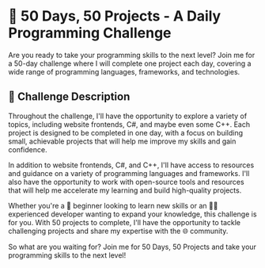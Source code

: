 # 🚀 50 Days, 50 Projects - A Daily Programming Challenge

Are you ready to take your programming skills to the next level? Join me for a 50-day challenge where I will complete one project each day, covering a wide range of programming languages, frameworks, and technologies.

## 📝 Challenge Description

Throughout the challenge, I'll have the opportunity to explore a variety of topics, including website frontends, C#, and maybe even some C++. Each project is designed to be completed in one day, with a focus on building small, achievable projects that will help me improve my skills and gain confidence.

In addition to website frontends, C#, and C++, I'll have access to resources and guidance on a variety of programming languages and frameworks. I'll also have the opportunity to work with open-source tools and resources that will help me accelerate my learning and build high-quality projects.

Whether you're a 👶 beginner looking to learn new skills or an 👨‍💻 experienced developer wanting to expand your knowledge, this challenge is for you. With 50 projects to complete, I'll have the opportunity to tackle challenging projects and share my expertise with the 🌐 community.

So what are you waiting for? Join me for 50 Days, 50 Projects and take your programming skills to the next level!

